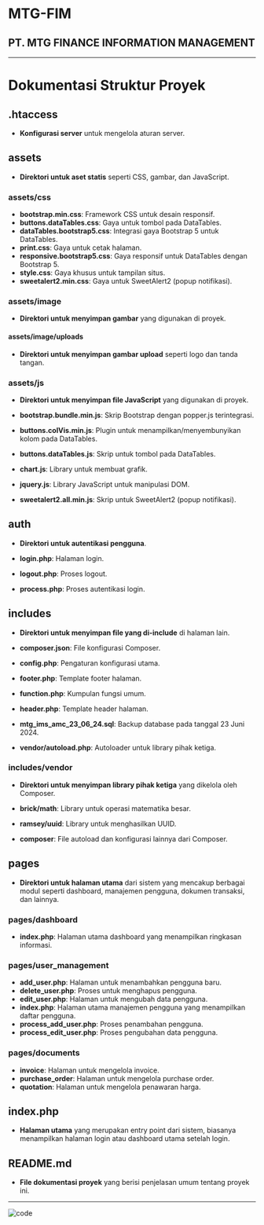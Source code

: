 # MTG-FIM

## PT. MTG FINANCE INFORMATION MANAGEMENT

---

# Dokumentasi Struktur Proyek

## .htaccess

- **Konfigurasi server** untuk mengelola aturan server.

## assets

- **Direktori untuk aset statis** seperti CSS, gambar, dan JavaScript.

### assets/css

- **bootstrap.min.css**: Framework CSS untuk desain responsif.
- **buttons.dataTables.css**: Gaya untuk tombol pada DataTables.
- **dataTables.bootstrap5.css**: Integrasi gaya Bootstrap 5 untuk DataTables.
- **print.css**: Gaya untuk cetak halaman.
- **responsive.bootstrap5.css**: Gaya responsif untuk DataTables dengan Bootstrap 5.
- **style.css**: Gaya khusus untuk tampilan situs.
- **sweetalert2.min.css**: Gaya untuk SweetAlert2 (popup notifikasi).

### assets/image

- **Direktori untuk menyimpan gambar** yang digunakan di proyek.

#### assets/image/uploads

- **Direktori untuk menyimpan gambar upload** seperti logo dan tanda tangan.

### assets/js

- **Direktori untuk menyimpan file JavaScript** yang digunakan di proyek.

- **bootstrap.bundle.min.js**: Skrip Bootstrap dengan popper.js terintegrasi.
- **buttons.colVis.min.js**: Plugin untuk menampilkan/menyembunyikan kolom pada DataTables.
- **buttons.dataTables.js**: Skrip untuk tombol pada DataTables.
- **chart.js**: Library untuk membuat grafik.
- **jquery.js**: Library JavaScript untuk manipulasi DOM.
- **sweetalert2.all.min.js**: Skrip untuk SweetAlert2 (popup notifikasi).

## auth

- **Direktori untuk autentikasi pengguna**.

- **login.php**: Halaman login.
- **logout.php**: Proses logout.
- **process.php**: Proses autentikasi login.

## includes

- **Direktori untuk menyimpan file yang di-include** di halaman lain.

- **composer.json**: File konfigurasi Composer.
- **config.php**: Pengaturan konfigurasi utama.
- **footer.php**: Template footer halaman.
- **function.php**: Kumpulan fungsi umum.
- **header.php**: Template header halaman.
- **mtg_ims_amc_23_06_24.sql**: Backup database pada tanggal 23 Juni 2024.
- **vendor/autoload.php**: Autoloader untuk library pihak ketiga.

### includes/vendor

- **Direktori untuk menyimpan library pihak ketiga** yang dikelola oleh Composer.

- **brick/math**: Library untuk operasi matematika besar.
- **ramsey/uuid**: Library untuk menghasilkan UUID.
- **composer**: File autoload dan konfigurasi lainnya dari Composer.

## pages

- **Direktori untuk halaman utama** dari sistem yang mencakup berbagai modul seperti dashboard, manajemen pengguna, dokumen transaksi, dan lainnya.

### pages/dashboard

- **index.php**: Halaman utama dashboard yang menampilkan ringkasan informasi.

### pages/user_management

- **add_user.php**: Halaman untuk menambahkan pengguna baru.
- **delete_user.php**: Proses untuk menghapus pengguna.
- **edit_user.php**: Halaman untuk mengubah data pengguna.
- **index.php**: Halaman utama manajemen pengguna yang menampilkan daftar pengguna.
- **process_add_user.php**: Proses penambahan pengguna.
- **process_edit_user.php**: Proses pengubahan data pengguna.

### pages/documents

- **invoice**: Halaman untuk mengelola invoice.
- **purchase_order**: Halaman untuk mengelola purchase order.
- **quotation**: Halaman untuk mengelola penawaran harga.

## index.php

- **Halaman utama** yang merupakan entry point dari sistem, biasanya menampilkan halaman login atau dashboard utama setelah login.

## README.md

- **File dokumentasi proyek** yang berisi penjelasan umum tentang proyek ini.

---

![code](https://github.com/user-attachments/assets/29d29821-595a-48ac-b1a5-bac9fb43100b)


